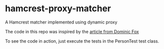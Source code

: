 # hamcrest-proxy-matcher
A Hamcrest matcher implemented using dynamic proxy

The code in this repo was inspired by the [article from Dominic Fox](https://opencredo.com/dynamic-proxies-java/)

To see the code in action, just execute the tests in the PersonTest test class.